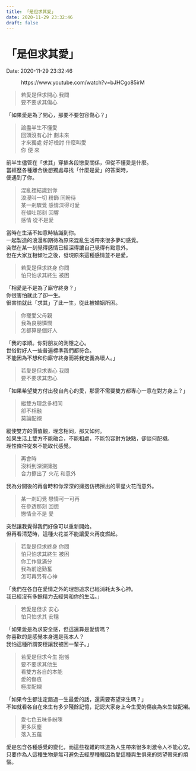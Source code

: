 ```yaml
---
title: 「是但求其愛」 
date: 2020-11-29 23:32:46 
draft: false
---
```

# 「是但求其愛」
Date: 2020-11-29 23:32:46

<!-- wp:embed {"url":"https://www.youtube.com/watch?v=bJHCgo85irM","type":"rich","providerNameSlug":"youtube","responsive":true,"className":"wp-embed-aspect-16-9 wp-has-aspect-ratio"} -->
<figure class="wp-block-embed is-type-rich is-provider-youtube wp-block-embed-youtube wp-embed-aspect-16-9 wp-has-aspect-ratio"><div class="wp-block-embed__wrapper">
https://www.youtube.com/watch?v=bJHCgo85irM
</div></figure>
<!-- /wp:embed -->

<!-- wp:quote -->
<blockquote class="wp-block-quote"><p>若愛是但求開心 我問 <br>要不要求其傷心</p></blockquote>
<!-- /wp:quote -->

<!-- wp:paragraph -->
<p>「如果愛是為了開心，那要不要包容傷心？」</p>
<!-- /wp:paragraph -->

<!-- wp:quote -->
<blockquote class="wp-block-quote"><p>論盡半生不懂愛<br>回頭沒有心計 劃未來<br>才來獨處 好好檢討 什麼叫愛<br>你 便 來</p></blockquote>
<!-- /wp:quote -->

<!-- wp:paragraph -->
<p>前半生儘管在「求其」穿插各段戀愛關係，但從不懂愛是什麼。<br>當經歷各種離合後想獨處尋找「什麼是愛」的答案時，<br>便遇到了你。</p>
<!-- /wp:paragraph -->

<!-- wp:quote -->
<blockquote class="wp-block-quote"><p>混亂裡結識到你<br>浪漫叫一切 粉飾 同盼待<br>某一剎驟覺 感情深得可愛<br>在傾吐那刻 回響<br>感情 從不是愛</p></blockquote>
<!-- /wp:quote -->

<!-- wp:paragraph -->
<p>當時在生活不如意時結識到你。<br>一起製造的浪漫和期待為原來混亂生活帶來很多夢幻感覺。<br>突然在某一刻覺得感情已經深得讓自己覺得有點意外。<br>但在大家互相傾吐之後，發現原來這種感情並不是愛。</p>
<!-- /wp:paragraph -->

<!-- wp:quote -->
<blockquote class="wp-block-quote"><p>若愛是但求終身 你問<br>怕只怕求其終生 被困</p></blockquote>
<!-- /wp:quote -->

<!-- wp:paragraph -->
<p>「相愛是不是為了廝守終身？」<br>你很害怕就此了卻一生。<br>很害怕就此「求其」了此一生，從此被婚姻所困。</p>
<!-- /wp:paragraph -->

<!-- wp:quote -->
<blockquote class="wp-block-quote"><p>你寵愛父母親<br>我為良朋憐憫<br>怎都算是個好人<br></p></blockquote>
<!-- /wp:quote -->

<!-- wp:paragraph -->
<p>「我的孝順。你對朋友的測隱之心。<br>世俗對好人一些普遍標準我們都符合。<br>不能因為不想和你廝守終身而將我定義為壞人。」</p>
<!-- /wp:paragraph -->

<!-- wp:quote -->
<blockquote class="wp-block-quote"><p>若愛是但求衷心 我問<br>要不要求其忠心</p></blockquote>
<!-- /wp:quote -->

<!-- wp:paragraph -->
<p>「如果希望雙方付出發自內心的愛，那需不需要雙方都專心一意在對方身上？」</p>
<!-- /wp:paragraph -->

<!-- wp:quote -->
<blockquote class="wp-block-quote"><p>縱雙方理念多相同<br>卻不相融<br>莫論配襯</p></blockquote>
<!-- /wp:quote -->

<!-- wp:paragraph -->
<p>縱使雙方的價值觀，理念相同，那又如何。<br>如果生活上雙方不能融合，不能相處，不能包容對方缺點，卻談何配襯。<br>理性條件從來不能取代感覺。</p>
<!-- /wp:paragraph -->

<!-- wp:quote -->
<blockquote class="wp-block-quote"><p>再會時<br>沒料到深深擁抱<br>合力擦出了 火花 和意外</p></blockquote>
<!-- /wp:quote -->

<!-- wp:paragraph -->
<p>我為分開後的再會時和你深深的擁抱仿彿擦出的零星火花而意外。</p>
<!-- /wp:paragraph -->

<!-- wp:quote -->
<blockquote class="wp-block-quote"><p>某一剎幻覺 戀情可一可再<br>在參透那刻 回想<br>戀情全不是 愛</p></blockquote>
<!-- /wp:quote -->

<!-- wp:paragraph -->
<p>突然讓我覺得我們好像可以重新開始。<br>但再看清楚時，這種火花並不能讓愛火再度燃起。</p>
<!-- /wp:paragraph -->

<!-- wp:quote -->
<blockquote class="wp-block-quote"><p>若愛是但求終身 你問<br>怕只怕求其終生 被困<br>你工作覓滿分<br>我為前途勤奮<br>怎可再另有心神</p></blockquote>
<!-- /wp:quote -->

<!-- wp:paragraph -->
<p>「我們在各自在愛情之外的理想追求已經消耗太多心神。<br>我已經沒有多餘精力去經營和你的生活。」</p>
<!-- /wp:paragraph -->

<!-- wp:quote -->
<blockquote class="wp-block-quote"><p>若愛是但求 安心<br>怕只怕求其 安穩</p></blockquote>
<!-- /wp:quote -->

<!-- wp:paragraph -->
<p>「如果愛是為求安全感，但這還算是愛情嗎？<br>你喜歡的是感覺本身還是我本人？<br>我怕這種所謂安穩讓我被困一輩子。」</p>
<!-- /wp:paragraph -->

<!-- wp:quote -->
<blockquote class="wp-block-quote"><p>若愛是但求今生 抱憾<br>要不要求其他生<br>看雙方各自的本能<br>愛的傷痕<br>極度配襯</p></blockquote>
<!-- /wp:quote -->

<!-- wp:paragraph -->
<p>「如果今生都注定錯過一生最愛的話，還需要寄望來生嗎？」<br>不如就看各自在來生有多少殘餘記憶，記認大家身上今生愛的傷痕為來生做配襯。</p>
<!-- /wp:paragraph -->

<!-- wp:quote -->
<blockquote class="wp-block-quote"><p>愛七色五味多紛陳<br>更多灰塵<br>落入五蘊</p></blockquote>
<!-- /wp:quote -->

<!-- wp:paragraph -->
<p>愛是包含各種感覺的變化，而這些複雜的味道為人生帶來很多刺激令人不能心安。<br>只要作為人這種生物是無可避免去經歷種種因為愛這種與生俱來的慾望帶來的煩惱。</p>
<!-- /wp:paragraph -->
